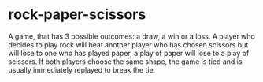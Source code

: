 # rock-paper-scissors
A game, that has 3 possible outcomes: a draw, a win or a loss. 
A player who decides to play rock will beat another player who has chosen scissors but will lose to one who has played paper, a play of paper will lose to a play of scissors. 
If both players choose the same shape, the game is tied and is usually immediately replayed to break the tie.
